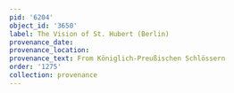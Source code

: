 ```yaml
---
pid: '6204'
object_id: '3650'
label: The Vision of St. Hubert (Berlin)
provenance_date:
provenance_location:
provenance_text: From Königlich-Preußischen Schlössern
order: '1275'
collection: provenance
---
```

